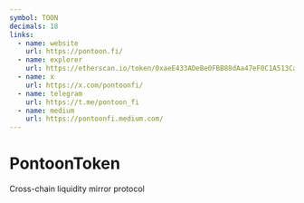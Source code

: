 ```yaml
---
symbol: TOON
decimals: 18
links:
  - name: website
    url: https://pontoon.fi/
  - name: explorer
    url: https://etherscan.io/token/0xaeE433ADeBe0FBB88dAa47eF0C1A513CaA52EF02
  - name: x
    url: https://x.com/pontoonfi/
  - name: telegram
    url: https://t.me/pontoon_fi
  - name: medium
    url: https://pontoonfi.medium.com/
---
```


# PontoonToken

Cross-chain liquidity mirror protocol
